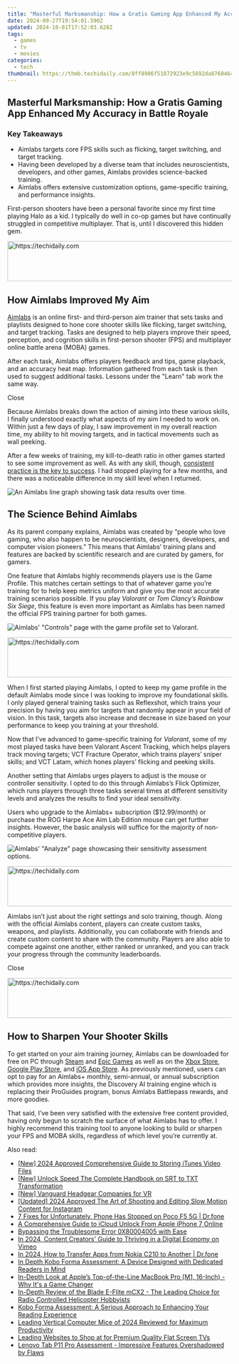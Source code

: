 ```yaml
---
title: "Masterful Marksmanship: How a Gratis Gaming App Enhanced My Accuracy in Battle Royale"
date: 2024-09-27T19:54:01.590Z
updated: 2024-10-01T17:52:03.628Z
tags:
  - games
  - tv
  - movies
categories:
  - tech
thumbnail: https://thmb.techidaily.com/8ff8906f51872923e9c5692da8760464bdd1f9c3eac0a2d615e95926075c7419.jpg
---
```


## Masterful Marksmanship: How a Gratis Gaming App Enhanced My Accuracy in Battle Royale

### Key Takeaways

* Aimlabs targets core FPS skills such as flicking, target switching, and target tracking.
* Having been developed by a diverse team that includes neuroscientists, developers, and other games, Aimlabs provides science-backed training.
* Aimlabs offers extensive customization options, game-specific training, and performance insights.

 First-person shooters have been a personal favorite since my first time playing Halo as a kid. I typically do well in co-op games but have continually struggled in competitive multiplayer. That is, until I discovered this hidden gem.

<!-- affiliate ads begin -->
<a href="https://imp.i357552.net/c/5597632/1001453/11832" target="_top" id="1001453">
  <img src="//a.impactradius-go.com/display-ad/11832-1001453" border="0" alt="https://techidaily.com" width="728" height="90"/>
</a>
<img height="0" width="0" src="https://imp.i357552.net/i/5597632/1001453/11832" style="position:absolute;visibility:hidden;" border="0" />
<!-- affiliate ads end -->

##  How Aimlabs Improved My Aim

[Aimlabs](https://aimlabs.com/) is an online first- and third-person aim trainer that sets tasks and playlists designed to hone core shooter skills like flicking, target switching, and target tracking. Tasks are designed to help players improve their speed, perception, and cognition skills in first-person shooter (FPS) and multiplayer online battle arena (MOBA) games.

 After each task, Aimlabs offers players feedback and tips, game playback, and an accuracy heat map. Information gathered from each task is then used to suggest additional tasks. Lessons under the "Learn" tab work the same way.

Close 

 Because Aimlabs breaks down the action of aiming into these various skills, I finally understood exactly what aspects of my aim I needed to work on. Within just a few days of play, I saw improvement in my overall reaction time, my ability to hit moving targets, and in tactical movements such as wall peeking.

 After a few weeks of training, my kill-to-death ratio in other games started to see some improvement as well. As with any skill, though, [consistent practice is the key to success](https://youtube-help.techidaily.com/2024-approved-streamline-access-6-leading-free-and-on-demand-youtube-short-downloader-tools/). I had stopped playing for a few months, and there was a noticeable difference in my skill level when I returned.

![An Aimlabs line graph showing task data results over time.](https://static1.howtogeekimages.com/wordpress/wp-content/uploads/2024/07/2-11.png) 

##  The Science Behind Aimlabs

 As its parent company explains, Aimlabs was created by “people who love gaming, who also happen to be neuroscientists, designers, developers, and computer vision pioneers.” This means that Aimlabs’ training plans and features are backed by scientific research and are curated by gamers, for gamers.

 One feature that Aimlabs highly recommends players use is the Game Profile. This matches certain settings to that of whatever game you’re training for to help keep metrics uniform and give you the most accurate training scenarios possible. If you play _Valorant_ or _Tom Clancy’s Rainbow Six Siege_, this feature is even more important as Aimlabs has been named the official FPS training partner for both games.

![Aimlabs' "Controls" page with the game profile set to Valorant.](https://static1.howtogeekimages.com/wordpress/wp-content/uploads/2024/07/screenshot-2024-07-21-163112.png) 

<!-- affiliate ads begin -->
<a href="https://unicoeye.pxf.io/c/5597632/2134495/18498" target="_top" id="2134495">
  <img src="//a.impactradius-go.com/display-ad/18498-2134495" border="0" alt="https://techidaily.com" width="728" height="90"/>
</a>
<img height="0" width="0" src="https://unicoeye.pxf.io/i/5597632/2134495/18498" style="position:absolute;visibility:hidden;" border="0" />
<!-- affiliate ads end -->

 When I first started playing Aimlabs, I opted to keep my game profile in the default Aimlabs mode since I was looking to improve my foundational skills. I only played general training tasks such as Reflexshot, which trains your precision by having you aim for targets that randomly appear in your field of vision. In this task, targets also increase and decrease in size based on your performance to keep you training at your threshold.

 Now that I’ve advanced to game-specific training for _Valorant_, some of my most played tasks have been Valorant Ascent Tracking, which helps players track moving targets; VCT Fracture Operator, which trains players’ sniper skills; and VCT Latam, which hones players’ flicking and peeking skills.

 Another setting that Aimlabs urges players to adjust is the mouse or controller sensitivity. I opted to do this through Aimlabs’s Flick Optimizer, which runs players through three tasks several times at different sensitivity levels and analyzes the results to find your ideal sensitivity.

 Users who upgrade to the Aimlabs+ subscription ($12.99/month) or purchase the ROG Harpe Ace Aim Lab Edition mouse can get further insights. However, the basic analysis will suffice for the majority of non-competitive players.

![Aimlabs' "Analyze" page showcasing their sensitivity assessment options.](https://static1.howtogeekimages.com/wordpress/wp-content/uploads/2024/07/2024-07-26_14h34_12.png) 

<!-- affiliate ads begin -->
<a href="https://appsumo.8odi.net/c/5597632/2151864/7443" target="_top" id="2151864">
  <img src="//a.impactradius-go.com/display-ad/7443-2151864" border="0" alt="https://techidaily.com" width="600" height="90"/>
</a>
<img height="0" width="0" src="https://appsumo.8odi.net/i/5597632/2151864/7443" style="position:absolute;visibility:hidden;" border="0" />
<!-- affiliate ads end -->

 Aimlabs isn’t just about the right settings and solo training, though. Along with the official Aimlabs content, players can create custom tasks, weapons, and playlists. Additionally, you can collaborate with friends and create custom content to share with the community. Players are also able to compete against one another, either ranked or unranked, and you can track your progress through the community leaderboards.

Close 

<!-- affiliate ads begin -->
<a href="https://ephamedtechinc.pxf.io/c/5597632/2136624/26400" target="_top" id="2136624">
  <img src="//a.impactradius-go.com/display-ad/26400-2136624" border="0" alt="https://techidaily.com" width="728" height="90"/>
</a>
<img height="0" width="0" src="https://ephamedtechinc.pxf.io/i/5597632/2136624/26400" style="position:absolute;visibility:hidden;" border="0" />
<!-- affiliate ads end -->

##  How to Sharpen Your Shooter Skills

 To get started on your aim training journey, Aimlabs can be downloaded for free on PC through [Steam](https://store.steampowered.com/app/714010/Aimlabs/?) and [Epic Games](https://store.epicgames.com/en-US/p/aimlabs?) as well as on the [Xbox Store](https://www.xbox.com/en-US/games/store/aimlabs/9p7cm8qnr6qh), [Google Play Store](https://www.anrdoezrs.net/links/3607085/type/dlg/sid/UUhtgUeUpU2004444/https://play.google.com/store/apps/details?id=gg.statespace.aimlab&hl=en%5FUS), and [iOS App Store](https://apps.apple.com/us/app/aim-lab-mobile/id1616550573). As previously mentioned, users can opt to pay for an Aimlabs+ monthly, semi-annual, or annual subscription which provides more insights, the Discovery AI training engine which is replacing their ProGuides program, bonus Aimlabs Battlepass rewards, and more goodies.

 That said, I’ve been very satisfied with the extensive free content provided, having only begun to scratch the surface of what Aimlabs has to offer. I highly recommend this training tool to anyone looking to build or sharpen your FPS and MOBA skills, regardless of which level you’re currently at.

<ins class="adsbygoogle"
     style="display:block"
     data-ad-format="autorelaxed"
     data-ad-client="ca-pub-7571918770474297"
     data-ad-slot="1223367746"></ins>

<ins class="adsbygoogle"
     style="display:block"
     data-ad-client="ca-pub-7571918770474297"
     data-ad-slot="8358498916"
     data-ad-format="auto"
     data-full-width-responsive="true"></ins>

<span class="atpl-alsoreadstyle">Also read:</span>
<div><ul>
<li><a href="https://video-capture.techidaily.com/new-2024-approved-comprehensive-guide-to-storing-itunes-video-files/"><u>[New] 2024 Approved Comprehensive Guide to Storing iTunes Video Files</u></a></li>
<li><a href="https://some-guidance.techidaily.com/new-unlock-speed-the-complete-handbook-on-srt-to-txt-transformation/"><u>[New] Unlock Speed The Complete Handbook on SRT to TXT Transformation</u></a></li>
<li><a href="https://some-approaches.techidaily.com/new-vanguard-headgear-companies-for-vr/"><u>[New] Vanguard Headgear Companies for VR</u></a></li>
<li><a href="https://instagram-video-files.techidaily.com/updated-2024-approved-the-art-of-shooting-and-editing-slow-motion-content-for-instagram/"><u>[Updated] 2024 Approved The Art of Shooting and Editing Slow Motion Content for Instagram</u></a></li>
<li><a href="https://howto.techidaily.com/7-fixes-for-unfortunately-phone-has-stopped-on-poco-f5-5g-drfone-by-drfone-fix-android-problems-fix-android-problems/"><u>7 Fixes for Unfortunately, Phone Has Stopped on Poco F5 5G | Dr.fone</u></a></li>
<li><a href="https://activate-lock.techidaily.com/a-comprehensive-guide-to-icloud-unlock-from-apple-iphone-7-online-by-drfone-ios/"><u>A Comprehensive Guide to iCloud Unlock From Apple iPhone 7 Online</u></a></li>
<li><a href="https://techno-recovery.techidaily.com/bypassing-the-troublesome-error-0x80004005-with-ease/"><u>Bypassing the Troublesome Error 0X80004005 with Ease</u></a></li>
<li><a href="https://vimeo-videos.techidaily.com/in-2024-content-creators-guide-to-thriving-in-a-digital-economy-on-vimeo/"><u>In 2024, Content Creators' Guide to Thriving in a Digital Economy on Vimeo</u></a></li>
<li><a href="https://android-transfer.techidaily.com/in-2024-how-to-transfer-apps-from-nokia-c210-to-another-drfone-by-drfone-transfer-from-android-transfer-from-android/"><u>In 2024, How to Transfer Apps from Nokia C210 to Another | Dr.fone</u></a></li>
<li><a href="https://buynow-marvelous.techidaily.com/in-depth-kobo-forma-assessment-a-device-designed-with-dedicated-readers-in-mind/"><u>In Depth Kobo Forma Assessment: A Device Designed with Dedicated Readers in Mind</u></a></li>
<li><a href="https://buynow-marvelous.techidaily.com/in-depth-look-at-apples-top-of-the-line-macbook-pro-m1-16-inch-why-its-a-game-changer/"><u>In-Depth Look at Apple’s Top-of-the-Line MacBook Pro (M1, 16-Inch) - Why It's a Game Changer</u></a></li>
<li><a href="https://buynow-marvelous.techidaily.com/in-depth-review-of-the-blade-e-flite-mcx2-the-leading-choice-for-radio-controlled-helicopter-hobbyists/"><u>In-Depth Review of the Blade E-Flite mCX2 - The Leading Choice for Radio Controlled Helicopter Hobbyists</u></a></li>
<li><a href="https://buynow-marvelous.techidaily.com/kobo-forma-assessment-a-serious-approach-to-enhancing-your-reading-experience/"><u>Kobo Forma Assessment: A Serious Approach to Enhancing Your Reading Experience</u></a></li>
<li><a href="https://buynow-marvelous.techidaily.com/leading-vertical-computer-mice-of-2024-reviewed-for-maximum-productivity/"><u>Leading Vertical Computer Mice of 2024 Reviewed for Maximum Productivity</u></a></li>
<li><a href="https://buynow-marvelous.techidaily.com/leading-websites-to-shop-at-for-premium-quality-flat-screen-tvs/"><u>Leading Websites to Shop at for Premium Quality Flat Screen TVs</u></a></li>
<li><a href="https://buynow-marvelous.techidaily.com/lenovo-tab-p11-pro-assessment-impressive-features-overshadowed-by-flaws/"><u>Lenovo Tab P11 Pro Assessment - Impressive Features Overshadowed by Flaws</u></a></li>
</ul></div>

